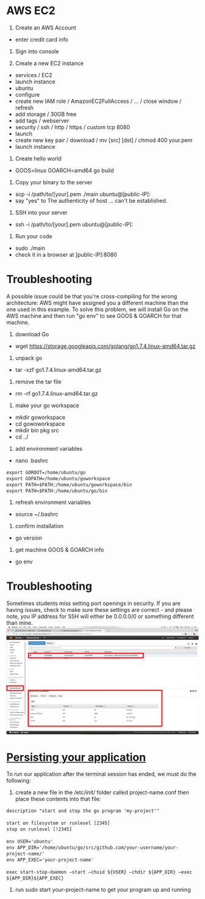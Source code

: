 # AWS EC2

1. Create an AWS Account
  - enter credit card info

1. Sign into console

1. Create a new EC2 instance
  - services / EC2
  - launch instance
  - ubuntu
  - configure
  - create new IAM role / AmazonEC2FullAccess / ... / close window / refresh
  - add storage / 30GB free
  - add tags / webserver
  - security / ssh / http / https / custom tcp 8080
  - launch
  - create new key pair / download / mv [src] [dst] / chmod 400 your.pem
  - launch instance

1. Create hello world
  - GOOS=linux GOARCH=amd64 go build

1. Copy your binary to the server
  - scp -i /path/to/[your].pem ./main ubuntu@[public-IP]:
  - say "yes" to The authenticity of host ... can't be established.

1. SSH into your server
  - ssh -i /path/to/[your].pem ubuntu@[public-IP]:

1. Run your code
  - sudo ./main
  - check it in a browser at [public-IP]:8080

# Troubleshooting

A possible issue could be that you're cross-compiling for the wrong architecture: AWS might have assigned you a different machine than the one used in this example. To solve this problem, we will install Go on the AWS machine and then run "go env" to see GOOS & GOARCH for that machine.

1. download Go
  - wget https://storage.googleapis.com/golang/go1.7.4.linux-amd64.tar.gz
1. unpack go
  - tar -xzf go1.7.4.linux-amd64.tar.gz
1. remove the tar file
  - rm -rf go1.7.4.linux-amd64.tar.gz
1. make your go workspace
  - mkdir goworkspace
  - cd gowoworkspace
  - mkdir bin pkg src
  - cd ../
1. add environment variables
  - nano .bashrc
```
export GOROOT=/home/ubuntu/go
export GOPATH=/home/ubuntu/goworkspace
export PATH=$PATH:/home/ubuntu/goworkspace/bin
export PATH=$PATH:/home/ubuntu/go/bin
```
1. refresh environment variables
  - source ~/.bashrc
1. confirm installation
  - go version
1. get machine GOOS & GOARCH info
  - go env

# Troubleshooting

Sometimes students miss setting port openings in security. If you are having issues, check to make sure these settings are correct - and please note, you IP address for SSH will either be 0.0.0.0/0 or something different than mine.
![](security.png)

# [Persisting your application](https://medium.com/@nathanborror/deploying-a-go-project-on-ec2-15ce381cf7a1#.fcl8ak92w)

To run our application after the terminal session has ended, we must do the following:

1. create a new file in the /etc/init/ folder called project-name.conf then place these contents into that file:

```
description "start and stop the go program 'my-project'"

start on filesystem or runlevel [2345]
stop on runlevel [!2345]

env USER='ubuntu'
env APP_DIR='/home/ubuntu/go/src/github.com/your-username/your-project-name/'
env APP_EXEC='your-project-name'

exec start-stop-daemon —start —chuid ${USER} —chdir ${APP_DIR} —exec ${APP_DIR}${APP_EXEC}
```

1. run sudo start your-project-name to get your program up and running